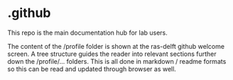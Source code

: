 # .github
This repo is the main documentation hub for lab users. 

The content of the /profile folder is shown at the ras-delft github welcome screen. A tree structure guides the reader into relevant sections further down the /profile/... folders. 
This is all done in markdown / readme formats so this can be read and updated through browser as well. 
